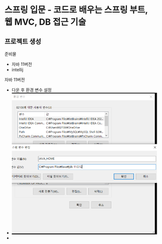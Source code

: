 # 스프링 입문 - 코드로 배우는 스프링 부트, 웹 MVC, DB 접근 기술

## 프로젝트 생성

준비물

- 자바 11버전
- intellij

자바 11버전

- 다운 후 환경 변수 설정
- ![image-20210924163603492](이미지/image-20210924163603492.png)
- 